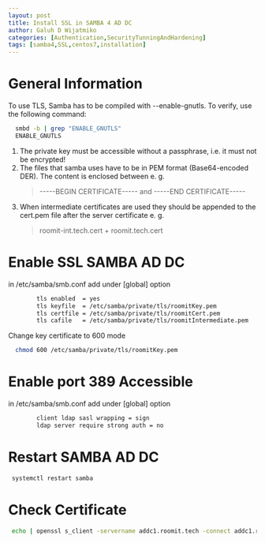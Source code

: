 ```yaml
---
layout: post
title: Install SSL in SAMBA 4 AD DC
author: Galuh D Wijatmiko
categories: [Authentication,SecurityTunningAndHardening]
tags: [samba4,SSL,centos7,installation]
---
```


# General Information
To use TLS, Samba has to be compiled with --enable-gnutls. To verify, use the following command: 
```bash
  smbd -b | grep "ENABLE_GNUTLS"
  ENABLE_GNUTLS
```
1. The private key must be accessible without a passphrase, i.e. it must not be encrypted!
2. The files that samba uses have to be in PEM format (Base64-encoded DER). The content is enclosed between 
   e. g. 
   > \-\-\-\-\-BEGIN CERTIFICATE\-\-\-\-\- and \-\-\-\-\-END CERTIFICATE\-\-\-\-\-
3. When intermediate certificates are used they should be appended to the cert.pem file after the server certificate
   e. g.
   > roomit-int.tech.cert + roomit.tech.cert 

# Enable SSL SAMBA AD DC

in /etc/samba/smb.conf add under [global] option
```bash
        tls enabled  = yes
        tls keyfile  = /etc/samba/private/tls/roomitKey.pem
        tls certfile = /etc/samba/private/tls/roomitCert.pem
        tls cafile   = /etc/samba/private/tls/roomitIntermediate.pem
```
Change key certificate to 600 mode
```bash
  chmod 600 /etc/samba/private/tls/roomitKey.pem
```


# Enable port 389 Accessible

in /etc/samba/smb.conf add under [global] option
```bash
        client ldap sasl wrapping = sign
        ldap server require strong auth = no
```

# Restart SAMBA AD DC
```bash
 systemctl restart samba
```

# Check Certificate
```bash
 echo | openssl s_client -servername addc1.roomit.tech -connect addc1.roomit.tech:636 2>/dev/null
```
